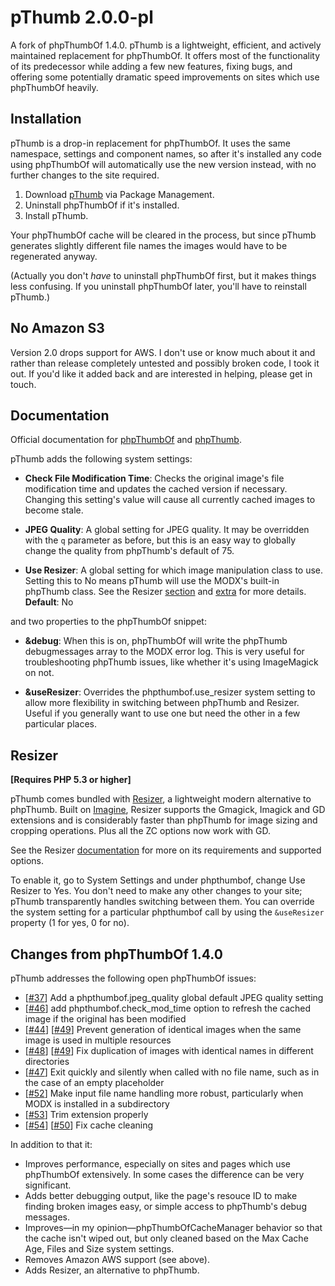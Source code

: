pThumb 2.0.0-pl
==========

A fork of phpThumbOf 1.4.0.  pThumb is a lightweight, efficient, and actively maintained replacement for phpThumbOf.  It offers most of the functionality of its predecessor while adding a few new features, fixing bugs, and offering some potentially dramatic speed improvements on sites which use phpThumbOf heavily.


Installation
------------

pThumb is a drop-in replacement for phpThumbOf.  It uses the same namespace, settings and component names, so after it's installed any code using phpThumbOf will automatically use the new version instead, with no further changes to the site required.

1. Download [pThumb](http://modx.com/extras/package/pthumb) via Package Management.
2. Uninstall phpThumbOf if it's installed.
3. Install pThumb.

Your phpThumbOf cache will be cleared in the process, but since pThumb generates slightly different file names the images would have to be regenerated anyway.

(Actually you don't _have_ to uninstall phpThumbOf first, but it makes things less confusing. If you uninstall phpThumbOf later, you'll have to reinstall pThumb.)


No Amazon S3
---------

Version 2.0 drops support for AWS. I don't use or know much about it and rather than release completely untested and possibly broken code, I took it out.  If you'd like it added back and are interested in helping, please get in touch.


Documentation
--------

Official documentation for [phpThumbOf](http://rtfm.modx.com/display/addon/phpthumbof/) and [phpThumb](http://phpthumb.sourceforge.net/demo/docs/phpthumb.readme.txt).

pThumb adds the following system settings:

* __Check File Modification Time__: Checks the original image's file modification time and updates the cached version if necessary.  Changing this setting's value will cause all currently cached images to become stale.

* __JPEG Quality__: A global setting for JPEG quality.  It may be overridden with the ```q``` parameter as before, but this is an easy way to globally change the quality from phpThumb's default of 75.

* __Use Resizer__: A global setting for which image manipulation class to use. Setting this to No means pThumb will use the MODX's built-in phpThumb class. See the Resizer [section](https://github.com/oo12/phpThumbOf#resizer) and [extra](http://modx.com/extras/package/resizer) for more details. **Default**: No

and two properties to the phpThumbOf snippet:

* __&amp;debug__: When this is on, phpThumbOf will write the phpThumb debugmessages array to the MODX error log.  This is very useful for troubleshooting phpThumb issues, like whether it's using ImageMagick on not.

* __&amp;useResizer__: Overrides the phpthumbof.use_resizer system setting to allow more flexibility in switching between phpThumb and Resizer.  Useful if you generally want to use one but need the other in a few particular places.


Resizer
-------

__[Requires PHP 5.3 or higher]__

pThumb comes bundled with [Resizer](http://modx.com/extras/package/resizer), a lightweight modern alternative to phpThumb. Built on [Imagine](https://github.com/avalanche123/Imagine), Resizer supports the Gmagick, Imagick and GD extensions and is considerably faster than phpThumb for image sizing and cropping operations. Plus all the ZC options now work with GD.

See the Resizer [documentation](https://github.com/oo12/Resizer) for more on its requirements and supported options.

To enable it, go to System Settings and under phpthumbof, change Use Resizer to Yes.  You don't need to make any other changes to your site; pThumb transparently handles switching between them.  You can override the system setting for a particular phpthumbof call by using the ```&useResizer``` property (1 for yes, 0 for no).



Changes from phpThumbOf 1.4.0
----------

pThumb addresses the following open phpThumbOf issues:

* [[#37](https://github.com/splittingred/phpThumbOf/issues/37)] Add a phpthumbof.jpeg_quality global default JPEG quality setting
* [[#46](https://github.com/splittingred/phpThumbOf/pull/46)] add phpthumbof.check\_mod\_time option to refresh the cached image if the
  original has been modified
* [[#44](https://github.com/splittingred/phpThumbOf/issues/44)] [[#49](https://github.com/splittingred/phpThumbOf/issues/49)] Prevent generation of identical images when the same image is used in
  multiple resources
* [[#48](https://github.com/splittingred/phpThumbOf/pull/48)] [[#49](https://github.com/splittingred/phpThumbOf/issues/49)] Fix duplication of images with identical names in different directories
* [[#47](https://github.com/splittingred/phpThumbOf/pull/47)] Exit quickly and silently when called with no file name, such as in the case of an empty placeholder
* [[#52](https://github.com/splittingred/phpThumbOf/issues/52)] Make input file name handling more robust, particularly when MODX is
  installed in a subdirectory
* [[#53](https://github.com/splittingred/phpThumbOf/issues/53)] Trim extension properly
* [[#54](https://github.com/splittingred/phpThumbOf/issues/54)] [[#50](https://github.com/splittingred/phpThumbOf/pull/50)] Fix cache cleaning

In addition to that it:

* Improves performance, especially on sites and pages which use phpThumbOf extensively.  In some cases the difference can be very significant.
* Adds better debugging output, like the page's resouce ID to make finding broken images easy, or simple access to phpThumb's debug messages.
* Improves—in my opinion—phpThumbOfCacheManager behavior so that the cache isn't wiped out, but only cleaned based on the Max Cache Age, Files and Size system settings.
* Removes Amazon AWS support (see above).
* Adds Resizer, an alternative to phpThumb.